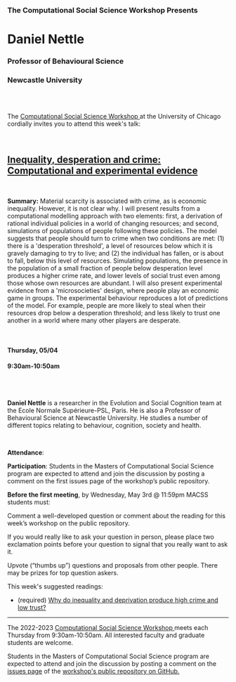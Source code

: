<br>

<h3 class=pfblock-header> The Computational Social Science Workshop Presents </h3>

<h1 class=pfblock-header3> Daniel Nettle</h1>
<h3 class=pfblock-header3> Professor of Behavioural Science </h3>
<h3 class=pfblock-header3> Newcastle University </h3>

<br><br>

<p class=pfblock-header3>The <a href="https://macss.uchicago.edu/content/computation-workshop"> Computational Social Science Workshop </a> at the University of Chicago cordially invites you to attend this week's talk:</p>

<br>

<div class=pfblock-header3>
<h2 class=pfblock-header>
  <a href=https://github.com/uchicago-computation-workshop/Spring2023/blob/main/05_04_Daniel_Nettle/Why%20do%20inequality%20and%20deprivation%20produce%20high%20crime%20and%20low%20trust%3F.pdf> Inequality, desperation and crime: Computational and experimental evidence </a>
</h2>

<br>
</div>

<p class=footertext2>

**Summary:** Material scarcity is associated with crime, as is economic inequality. However, it is not clear why. I will present results from a computational modelling approach with two elements: first, a derivation of rational individual policies in a world of changing resources; and second, simulations of populations of people following these policies. The model suggests that people should turn to crime when two conditions are met: (1) there is a 'desperation threshold', a level of resources below which it is gravely damaging to try to live; and (2) the individual has fallen, or is about to fall, below this level of resources. Simulating populations, the presence in the population of a small fraction of people below desperation level produces a higher crime rate, and lower levels of social trust even among those whose own resources are abundant. I will also present experimental evidence from a 'microsocieties' design, where people play an economic game in groups. The experimental behaviour reproduces a lot of predictions of the model. For example, people are more likely to steal when their resources drop below a desperation threshold; and less likely to trust one another in a world where many other players are desperate. 


</p>

<br>

<h4 class=pfblock-header3> Thursday, 05/04 </h4>
<h4 class=pfblock-header3> 9:30am-10:50am </h4>

<br><br>

<p class=footertext2>

**Daniel Nettle** is a researcher in the Evolution and Social Cognition team at the Ecole Normale Supérieure-PSL, Paris. He is also a Professor of Behavioural Science at Newcastle University. He studies a number of different topics relating to behaviour, cognition, society and health.

</p>

<br>

<p class=footertext2>

**Attendance**: 

**Participation**: Students in the Masters of Computational Social Science program are expected to attend and join the discussion by posting a comment on the first issues page of the workshop’s public repository.

**Before the first meeting**, by Wednesday, May 3rd @ 11:59pm MACSS students must:

Comment a well-developed question or comment about the reading for this week’s workshop on the public repository.

If you would really like to ask your question in person, please place two exclamation points before your question to signal that you really want to ask it.

Upvote (“thumbs up”) questions and proposals from other people. There may be prizes for top question askers.
</p>

This week's suggested readings:

- (required) [Why do inequality and deprivation produce high crime and low trust?](https://github.com/uchicago-computation-workshop/Spring2023/blob/main/05_04_Daniel_Nettle/Why%20do%20inequality%20and%20deprivation%20produce%20high%20crime%20and%20low%20trust%3F.pdf)

---

<p class=footertext> The 2022-2023 <a href="https://macss.uchicago.edu/content/computation-workshop"> Computational Social Science Workshop </a> meets each Thursday from 9:30am-10:50am. All interested faculty and graduate students are welcome.</p>

<p class=footertext>Students in the Masters of Computational Social Science program are expected to attend and join the discussion by posting a comment on the <a href=https://github.com/uchicago-computation-workshop/Spring2023/issues/4>issues page</a> of the <a href=https://github.com/uchicago-computation-workshop/Spring2023>workshop's public repository on GitHub.</a></p>
